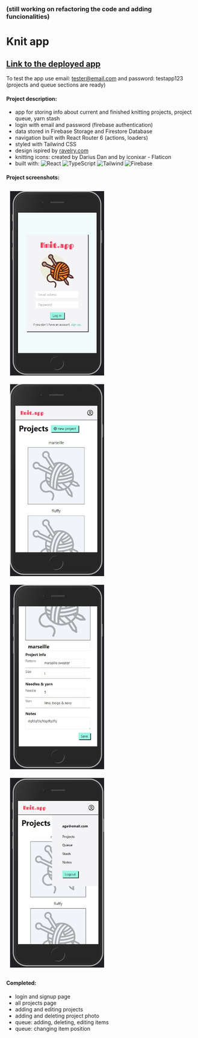 ### (still working on refactoring the code and adding funcionalities)

# Knit app

## [Link to the deployed app](https://knit-app.netlify.app/) <br>
To test the app use email: tester@email.com and password: testapp123 <br>
(projects and queue sections are ready)

#### Project description:
- app for storing info about current and finished knitting projects, project queue, yarn stash
- login with email and password (firebase authentication)
- data stored in Firebase Storage and Firestore Database
- navigation built with React Router 6 (actions, loaders)
- styled with Tailwind CSS
- design ispired by [ravelry.com](https://www.ravelry.com/)
- knitting icons: created by Darius Dan and by iconixar - Flaticon
- built with: 
![React](https://img.shields.io/badge/react-%2320232a.svg?style=for-the-badge&logo=react&logoColor=%2361DAFB)
![TypeScript](https://img.shields.io/badge/TypeScript-007ACC?style=for-the-badge&logo=typescript&logoColor=white)
![Tailwind](https://img.shields.io/badge/Tailwind_CSS-38B2AC?style=for-the-badge&logo=tailwind-css&logoColor=white)
![Firebase](https://img.shields.io/badge/firebase-ffca28?style=for-the-badge&logo=firebase&logoColor=black)

#### Project screenshots:

<img src='./public/Screenshot1.jpg' alt="app screenshot" title="app screenshot" style='width: 250px; margin: 10px;'> 
<img src='./public/Screenshot2.jpg' alt="app screenshot" title="app screenshot" style='width: 250px; margin: 10px;'> 
<img src='./public/Screenshot3.jpg' alt="app screenshot" title="app screenshot" style='width: 250px; margin: 10px;'> 
<img src='./public/Screenshot4.jpg' alt="app screenshot" title="app screenshot" style='width: 250px; margin: 10px;'> 


#### Completed:
- login and signup page
- all projects page
- adding and editing projects
- adding and deleting project photo
- queue: adding, deleting, editing items
- queue: changing item position
